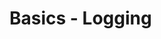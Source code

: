 <meta name="daria:title" content="PIoT Basics - Logging">
<meta name="daria:title_slug" content="piot_basics_logging">
<meta name="daria:order" content="0">
<meta name="daria:created_on" content="2024-07-07">
<meta name="daria:tags" content="raspberry pi,rust,iot">
<meta name="daria:image_id" content="christopher-burns-8KfCR12oeUM">

# Basics - Logging